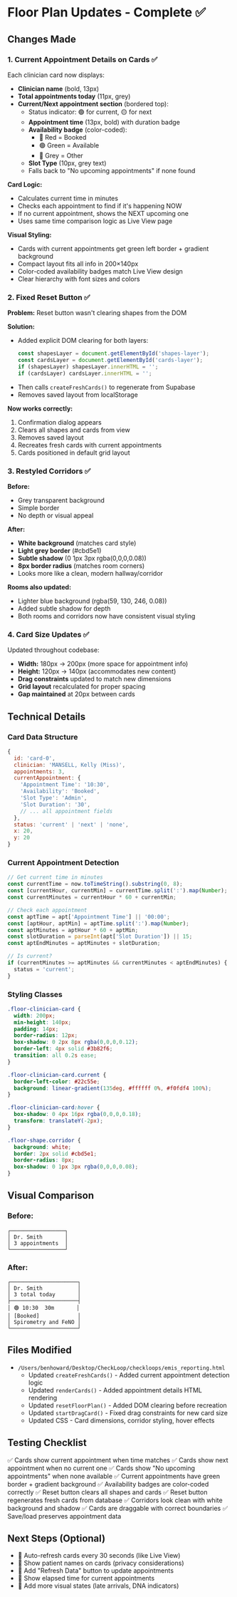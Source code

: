 # Floor Plan Updates - Complete ✅

## Changes Made

### 1. **Current Appointment Details on Cards** ✅
Each clinician card now displays:
- **Clinician name** (bold, 13px)
- **Total appointments today** (11px, grey)
- **Current/Next appointment section** (bordered top):
  - Status indicator: 🟢 for current, 🟡 for next
  - **Appointment time** (13px, bold) with duration badge
  - **Availability badge** (color-coded):
    - 🔴 Red = Booked
    - 🟢 Green = Available
    - 🔵 Grey = Other
  - **Slot Type** (10px, grey text)
  - Falls back to "No upcoming appointments" if none found

**Card Logic:**
- Calculates current time in minutes
- Checks each appointment to find if it's happening NOW
- If no current appointment, shows the NEXT upcoming one
- Uses same time comparison logic as Live View page

**Visual Styling:**
- Cards with current appointments get green left border + gradient background
- Compact layout fits all info in 200×140px
- Color-coded availability badges match Live View design
- Clear hierarchy with font sizes and colors

### 2. **Fixed Reset Button** ✅
**Problem:** Reset button wasn't clearing shapes from the DOM

**Solution:**
- Added explicit DOM clearing for both layers:
  ```javascript
  const shapesLayer = document.getElementById('shapes-layer');
  const cardsLayer = document.getElementById('cards-layer');
  if (shapesLayer) shapesLayer.innerHTML = '';
  if (cardsLayer) cardsLayer.innerHTML = '';
  ```
- Then calls `createFreshCards()` to regenerate from Supabase
- Removes saved layout from localStorage

**Now works correctly:**
1. Confirmation dialog appears
2. Clears all shapes and cards from view
3. Removes saved layout
4. Recreates fresh cards with current appointments
5. Cards positioned in default grid layout

### 3. **Restyled Corridors** ✅
**Before:**
- Grey transparent background
- Simple border
- No depth or visual appeal

**After:**
- **White background** (matches card style)
- **Light grey border** (#cbd5e1)
- **Subtle shadow** (0 1px 3px rgba(0,0,0,0.08))
- **8px border radius** (matches room corners)
- Looks more like a clean, modern hallway/corridor

**Rooms also updated:**
- Lighter blue background (rgba(59, 130, 246, 0.08))
- Added subtle shadow for depth
- Both rooms and corridors now have consistent visual styling

### 4. **Card Size Updates** ✅
Updated throughout codebase:
- **Width:** 180px → 200px (more space for appointment info)
- **Height:** 120px → 140px (accommodates new content)
- **Drag constraints** updated to match new dimensions
- **Grid layout** recalculated for proper spacing
- **Gap maintained** at 20px between cards

## Technical Details

### Card Data Structure
```javascript
{
  id: 'card-0',
  clinician: 'MANSELL, Kelly (Miss)',
  appointments: 3,
  currentAppointment: {
    'Appointment Time': '10:30',
    'Availability': 'Booked',
    'Slot Type': 'Admin',
    'Slot Duration': '30',
    // ... all appointment fields
  },
  status: 'current' | 'next' | 'none',
  x: 20,
  y: 20
}
```

### Current Appointment Detection
```javascript
// Get current time in minutes
const currentTime = now.toTimeString().substring(0, 8);
const [currentHour, currentMin] = currentTime.split(':').map(Number);
const currentMinutes = currentHour * 60 + currentMin;

// Check each appointment
const aptTime = apt['Appointment Time'] || '00:00';
const [aptHour, aptMin] = aptTime.split(':').map(Number);
const aptMinutes = aptHour * 60 + aptMin;
const slotDuration = parseInt(apt['Slot Duration']) || 15;
const aptEndMinutes = aptMinutes + slotDuration;

// Is current?
if (currentMinutes >= aptMinutes && currentMinutes < aptEndMinutes) {
  status = 'current';
}
```

### Styling Classes
```css
.floor-clinician-card {
  width: 200px;
  min-height: 140px;
  padding: 14px;
  border-radius: 12px;
  box-shadow: 0 2px 8px rgba(0,0,0,0.12);
  border-left: 4px solid #3b82f6;
  transition: all 0.2s ease;
}

.floor-clinician-card.current {
  border-left-color: #22c55e;
  background: linear-gradient(135deg, #ffffff 0%, #f0fdf4 100%);
}

.floor-clinician-card:hover {
  box-shadow: 0 4px 16px rgba(0,0,0,0.18);
  transform: translateY(-2px);
}

.floor-shape.corridor {
  background: white;
  border: 2px solid #cbd5e1;
  border-radius: 8px;
  box-shadow: 0 1px 3px rgba(0,0,0,0.08);
}
```

## Visual Comparison

### Before:
```
┌─────────────────┐
│ Dr. Smith       │
│ 3 appointments  │
└─────────────────┘
```

### After:
```
┌─────────────────────┐
│ Dr. Smith           │
│ 3 total today       │
├─────────────────────┤
│ 🟢 10:30  30m       │
│ [Booked]            │
│ Spirometry and FeNO │
└─────────────────────┘
```

## Files Modified
- `/Users/benhoward/Desktop/CheckLoop/checkloops/emis_reporting.html`
  - Updated `createFreshCards()` - Added current appointment detection logic
  - Updated `renderCards()` - Added appointment details HTML rendering
  - Updated `resetFloorPlan()` - Added DOM clearing before recreation
  - Updated `startDragCard()` - Fixed drag constraints for new card size
  - Updated CSS - Card dimensions, corridor styling, hover effects

## Testing Checklist
✅ Cards show current appointment when time matches
✅ Cards show next appointment when no current one
✅ Cards show "No upcoming appointments" when none available
✅ Current appointments have green border + gradient background
✅ Availability badges are color-coded correctly
✅ Reset button clears all shapes and cards
✅ Reset button regenerates fresh cards from database
✅ Corridors look clean with white background and shadow
✅ Cards are draggable with correct boundaries
✅ Save/load preserves appointment data

## Next Steps (Optional)
- 🔲 Auto-refresh cards every 30 seconds (like Live View)
- 🔲 Show patient names on cards (privacy considerations)
- 🔲 Add "Refresh Data" button to update appointments
- 🔲 Show elapsed time for current appointments
- 🔲 Add more visual states (late arrivals, DNA indicators)
